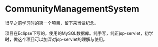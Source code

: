 # CommunityManagementSystem
很早之前学习时的第一个项目，留下来当做纪念。

项目在Eclipse下写的，使用的MySQL数据库。纯手写，纯正jsp-servlet，初学时，做这个项目可以加深对jsp-servlet的理解与使用。
